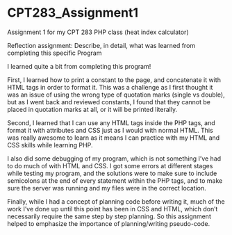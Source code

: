 # CPT283_Assignment1
Assignment 1 for my CPT 283 PHP class (heat index calculator)

Reflection assignment: Describe, in detail, what was learned from completing this specific Program

I learned quite a bit from completing this program!

First, I learned how to print a constant to the page, and concatenate it with HTML tags in order to format it. This was a challenge as I first thought it was an issue of using the wrong type of quotation marks (single vs double), but as I went back and reviewed constants, I found that they cannot be placed in quotation marks at all, or it will be printed literally. 

Second, I learned that I can use any HTML tags inside the PHP tags, and format it with attributes and CSS just as I would with normal HTML. This was really awesome to learn as it means I can practice with my HTML and CSS skills while learning PHP.

I also did some debugging of my program, which is not something I’ve had to do much of with HTML and CSS. I got some errors at different stages while testing my program, and the solutions were to make sure to include semicolons at the end of every statement within the PHP tags, and to make sure the server was running and my files were in the correct location.

Finally, while I had a concept of planning code before writing it, much of the work I’ve done up until this point has been in CSS and HTML, which don’t necessarily require the same step by step planning. So this assignment helped to emphasize the importance of planning/writing pseudo-code.